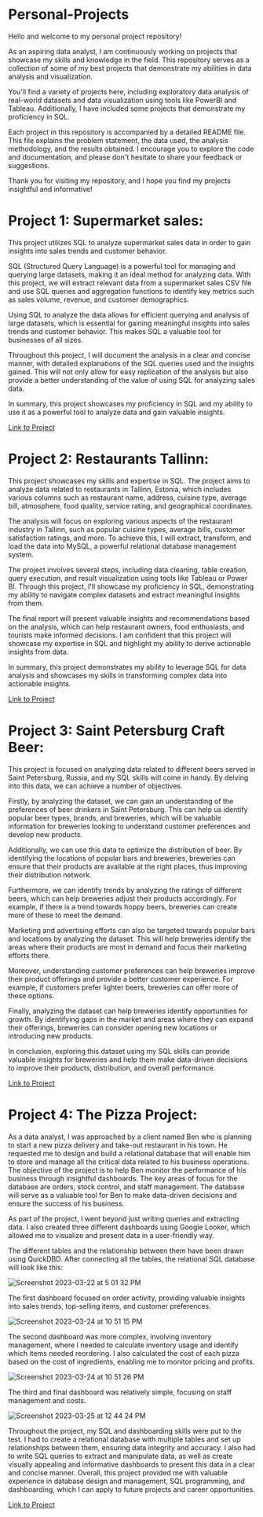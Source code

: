 # Personal-Projects

Hello and welcome to my personal project repository!

As an aspiring data analyst, I am continuously working on projects that showcase my skills and knowledge in the field. This repository serves as a collection of some of my best projects that demonstrate my abilities in data analysis and visualization.

You'll find a variety of projects here, including exploratory data analysis of real-world datasets and data visualization using tools like PowerBI and Tableau. Additionally, I have included some projects that demonstrate my proficiency in SQL.

Each project in this repository is accompanied by a detailed README file. This file explains the problem statement, the data used, the analysis methodology, and the results obtained. I encourage you to explore the code and documentation, and please don't hesitate to share your feedback or suggestions.

Thank you for visiting my repository, and I hope you find my projects insightful and informative!

# Project 1: Supermarket sales:
This project utilizes SQL to analyze supermarket sales data in order to gain insights into sales trends and customer behavior.

SQL (Structured Query Language) is a powerful tool for managing and querying large datasets, making it an ideal method for analyzing data. With this project, we will extract relevant data from a supermarket sales CSV file and use SQL queries and aggregation functions to identify key metrics such as sales volume, revenue, and customer demographics.

Using SQL to analyze the data allows for efficient querying and analysis of large datasets, which is essential for gaining meaningful insights into sales trends and customer behavior. This makes SQL a valuable tool for businesses of all sizes.

Throughout this project, I will document the analysis in a clear and concise manner, with detailed explanations of the SQL queries used and the insights gained. This will not only allow for easy replication of the analysis but also provide a better understanding of the value of using SQL for analyzing sales data.

In summary, this project showcases my proficiency in SQL and my ability to use it as a powerful tool to analyze data and gain valuable insights.

[Link to Project](https://github.com/NickZward/Personal-Projects/tree/main/Supermarket%20Sales)

# Project 2: Restaurants Tallinn:
This project showcases my skills and expertise in SQL. The project aims to analyze data related to restaurants in Tallinn, Estonia, which includes various columns such as restaurant name, address, cuisine type, average bill, atmosphere, food quality, service rating, and geographical coordinates.

The analysis will focus on exploring various aspects of the restaurant industry in Tallinn, such as popular cuisine types, average bills, customer satisfaction ratings, and more. To achieve this, I will extract, transform, and load the data into MySQL, a powerful relational database management system.

The project involves several steps, including data cleaning, table creation, query execution, and result visualization using tools like Tableau or Power BI. Through this project, I'll showcase my proficiency in SQL, demonstrating my ability to navigate complex datasets and extract meaningful insights from them.

The final report will present valuable insights and recommendations based on the analysis, which can help restaurant owners, food enthusiasts, and tourists make informed decisions. I am confident that this project will showcase my expertise in SQL and highlight my ability to derive actionable insights from data.

In summary, this project demonstrates my ability to leverage SQL for data analysis and showcases my skills in transforming complex data into actionable insights. 

[Link to Project](https://github.com/NickZward/Personal-Projects/tree/main/Restaurants%20Tallinn)

# Project 3: Saint Petersburg Craft Beer:

This project is focused on analyzing data related to different beers served in Saint Petersburg, Russia, and my SQL skills will come in handy. By delving into this data, we can achieve a number of objectives.

Firstly, by analyzing the dataset, we can gain an understanding of the preferences of beer drinkers in Saint Petersburg. This can help us identify popular beer types, brands, and breweries, which will be valuable information for breweries looking to understand customer preferences and develop new products.

Additionally, we can use this data to optimize the distribution of beer. By identifying the locations of popular bars and breweries, breweries can ensure that their products are available at the right places, thus improving their distribution network.

Furthermore, we can identify trends by analyzing the ratings of different beers, which can help breweries adjust their products accordingly. For example, if there is a trend towards hoppy beers, breweries can create more of these to meet the demand.

Marketing and advertising efforts can also be targeted towards popular bars and locations by analyzing the dataset. This will help breweries identify the areas where their products are most in demand and focus their marketing efforts there.

Moreover, understanding customer preferences can help breweries improve their product offerings and provide a better customer experience. For example, if customers prefer lighter beers, breweries can offer more of these options.

Finally, analyzing the dataset can help breweries identify opportunities for growth. By identifying gaps in the market and areas where they can expand their offerings, breweries can consider opening new locations or introducing new products.

In conclusion, exploring this dataset using my SQL skills can provide valuable insights for breweries and help them make data-driven decisions to improve their products, distribution, and overall performance.

[Link to Project](https://github.com/NickZward/Personal-Projects/tree/main/Saint%20Petersburg%20Craft%20Beer)

# Project 4: The Pizza Project:

As a data analyst, I was approached by a client named Ben who is planning to start a new pizza delivery and take-out restaurant in his town. He requested me to design and build a relational database that will enable him to store and manage all the critical data related to his business operations. The objective of the project is to help Ben monitor the performance of his business through insightful dashboards. The key areas of focus for the database are orders, stock control, and staff management. The database will serve as a valuable tool for Ben to make data-driven decisions and ensure the success of his business.

As part of the project, I went beyond just writing queries and extracting data. I also created three different dashboards using Google Looker, which allowed me to visualize and present data in a user-friendly way.

The different tables and the relationship between them have been drawn using QuickDBD. After connecting all the tables, the relational SQL database will look like this:

![Screenshot 2023-03-22 at 5 01 32 PM](https://user-images.githubusercontent.com/29818091/226965890-71248a15-746f-4247-baf7-a951c90cbf98.png)

The first dashboard focused on order activity, providing valuable insights into sales trends, top-selling items, and customer preferences. 

![Screenshot 2023-03-24 at 10 51 15 PM](https://user-images.githubusercontent.com/29818091/227715330-41088c54-cad8-4b54-a46c-e4cf2d259f34.png)

The second dashboard was more complex, involving inventory management, where I needed to calculate inventory usage and identify which items needed reordering. I also calculated the cost of each pizza based on the cost of ingredients, enabling me to monitor pricing and profits. 

![Screenshot 2023-03-24 at 10 51 26 PM](https://user-images.githubusercontent.com/29818091/227715401-f3351551-292e-4ffe-bc29-de67b35c263d.png)

The third and final dashboard was relatively simple, focusing on staff management and costs.

![Screenshot 2023-03-25 at 12 44 24 PM](https://user-images.githubusercontent.com/29818091/227715590-282f8623-9bcf-4785-9f3b-6341e21cdfa9.png)

Throughout the project, my SQL and dashboarding skills were put to the test. I had to create a relational database with multiple tables and set up relationships between them, ensuring data integrity and accuracy. I also had to write SQL queries to extract and manipulate data, as well as create visually appealing and informative dashboards to present this data in a clear and concise manner. Overall, this project provided me with valuable experience in database design and management, SQL programming, and dashboarding, which I can apply to future projects and career opportunities.

[Link to Project](https://github.com/NickZward/Personal-Projects/blob/main/The%20Pizza%20Project/README.md)
